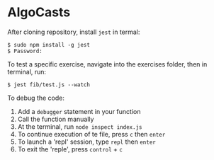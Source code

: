 # AlgoCasts

After cloning repository, install `jest` in termal:
```
$ sudo npm install -g jest
$ Password:
```

To test a specific exercise, navigate into the exercises folder, then in terminal, run:
```
$ jest fib/test.js --watch
```

To debug the code:
1. Add a `debugger` statement in your function
2. Call the function manually
3. At the terminal, run `node inspect index.js`
4. To continue execution of te file, press `c` then `enter`
5. To launch a 'repl' session, type `repl` then `enter`
6. To exit the 'reple', press `control` + `c`
